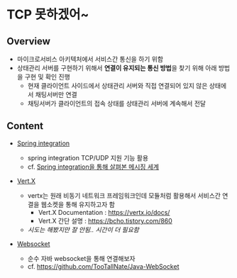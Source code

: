 # TCP 못하겠어~

## Overview
- 마이크로서비스 아키텍처에서 서비스간 통신을 하기 위함
- 상태관리 서버를 구현하기 위해서 <strong>연결이 유지되는 통신 방법</strong>을 찾기 위해 아래 방법을 구현 및 확인 진행
    - 현재 클라이언트 사이드에서 상태관리 서버와 직접 연결되어 있지 않은 상태에서 채팅서버만 연결
    - 채팅서버가 클라이언트의 접속 상태를 상태관리 서버에 계속해서 전달

## Content

- [Spring integration](./spring-integration/)
    - spring integration TCP/UDP 지원 기능 활용
    - cf. [Spring integration을 통해 살펴본 메시징 세계](https://www.slideshare.net/WangeunLee/spring-integration-47185594)

- [Vert.X](./Vertx/)
    - vertx는 원래 비동기 네트워크 프레임워크인데 모듈처럼 활용해서 서비스간 연결을 웹소켓을 통해 유지하고자 함
        - Vert.X Documentation : https://vertx.io/docs/
        - Vert.X 간단 설명 : https://bcho.tistory.com/860
    - <i>시도는 해봤지만 잘 안됨.. 시간이 더 필요함</i>

- [Websocket](./websocket/)
    - 순수 자바 websocket을 통해 연결해보자
    - cf. https://github.com/TooTallNate/Java-WebSocket